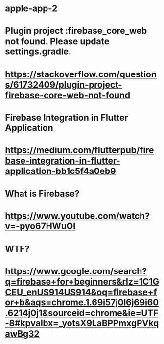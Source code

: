 # apple-app-2

# Plugin project :firebase_core_web not found. Please update settings.gradle.
# https://stackoverflow.com/questions/61732409/plugin-project-firebase-core-web-not-found 

# Firebase Integration in Flutter Application  
# https://medium.com/flutterpub/firebase-integration-in-flutter-application-bb1c5f4a0eb9

# What is Firebase?
# https://www.youtube.com/watch?v=-pyo67HWuOI

# WTF?
# https://www.google.com/search?q=firebase+for+beginners&rlz=1C1GCEU_enUS914US914&oq=firebase+for+b&aqs=chrome.1.69i57j0l6j69i60.6214j0j1&sourceid=chrome&ie=UTF-8#kpvalbx=_yotsX9LaBPPmxgPVkqawBg32
